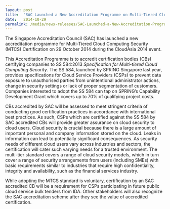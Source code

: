 ```yaml
---
layout: post
title:  "SAC Launched a New Accreditation Programme on Multi-Tiered Cloud Computing Security (MTCS) Certification"
date:   2014-10-29
permalink: /media/news-releases/SAC-Launched-a-New-Accreditation-Programme-on-Multi-Tiered-Cloud-Computing-Security-(MTCS)-Certification
---
```


The Singapore Accreditation Council (SAC) has launched a new accreditation programme for Multi-Tiered Cloud Computing Security (MTCS) Certification on 29 October 2014 during the CloudAsia 2014 event.  
 
This Accreditation Programme is to accredit certification bodies (CBs) certifying companies to SS 584:2013 *Specification for Multi-tiered Cloud Computing Security*. The SS 584, launched by SPRING Singapore last year, provides specifications for Cloud Service Providers (CSPs) to prevent data exposure to unauthorised parties from unintentional administrator actions, change in security settings or lack of proper segmentation of customers. Companies interested to adopt the SS 584 can tap on SPRING’s Capability Development Grant which covers up to 70% of qualifying project costs.  
 
CBs accredited by SAC will be assessed to meet stringent criteria of conducting good certification practices in accordance with international best practices. As such, CSPs which are certified against the SS 584 by SAC accredited CBs will provide greater assurance on cloud security to cloud users. Cloud security is crucial because there is a large amount of important personal and company information stored on the cloud. Leaks in information can lead to potentially significant consequences. As security needs of different cloud users vary across industries and sectors, the certification will cater such varying needs for a trusted environment. The multi-tier standard covers a range of cloud security models, which in turn cover a range of security arrangements from users (including SMEs) with basic requirements similar to industries that require high confidentiality, integrity and availability, such as the financial services industry.
 
While adopting the MTCS standard is voluntary, certification by an SAC accredited CB will be a requirement for CSPs participating in future public cloud service bulk tenders from IDA. Other stakeholders will also recognize the SAC accreditation scheme after they see the value of accredited certification.
